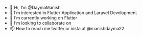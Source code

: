 - 👋 Hi, I’m @DaymaManish
- 👀 I’m interested in Flutter Application and Laravel Development
- 🌱 I’m currently working on Flutter
- 💞️ I’m looking to collaborate on 
- 📫 How to reach me twitter or insta at @manishdayma22

<!---
DaymaManish/DaymaManish is a ✨ special ✨ repository because its `README.md` (this file) appears on your GitHub profile.
You can click the Preview link to take a look at your changes.
--->

